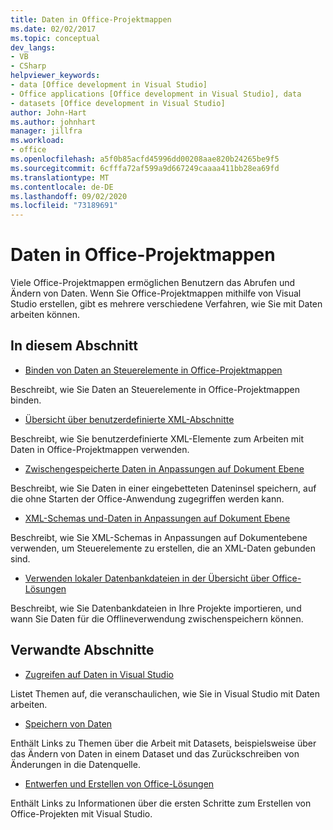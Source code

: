 ```yaml
---
title: Daten in Office-Projektmappen
ms.date: 02/02/2017
ms.topic: conceptual
dev_langs:
- VB
- CSharp
helpviewer_keywords:
- data [Office development in Visual Studio]
- Office applications [Office development in Visual Studio], data
- datasets [Office development in Visual Studio]
author: John-Hart
ms.author: johnhart
manager: jillfra
ms.workload:
- office
ms.openlocfilehash: a5f0b85acfd45996dd00208aae820b24265be9f5
ms.sourcegitcommit: 6cfffa72af599a9d667249caaaa411bb28ea69fd
ms.translationtype: MT
ms.contentlocale: de-DE
ms.lasthandoff: 09/02/2020
ms.locfileid: "73189691"
---
```

# <a name="data-in-office-solutions"></a>Daten in Office-Projektmappen
  Viele Office-Projektmappen ermöglichen Benutzern das Abrufen und Ändern von Daten. Wenn Sie Office-Projektmappen mithilfe von Visual Studio erstellen, gibt es mehrere verschiedene Verfahren, wie Sie mit Daten arbeiten können.

## <a name="in-this-section"></a>In diesem Abschnitt
- [Binden von Daten an Steuerelemente in Office-Projektmappen](../vsto/binding-data-to-controls-in-office-solutions.md)

 Beschreibt, wie Sie Daten an Steuerelemente in Office-Projektmappen binden.

- [Übersicht über benutzerdefinierte XML-Abschnitte](../vsto/custom-xml-parts-overview.md)

 Beschreibt, wie Sie benutzerdefinierte XML-Elemente zum Arbeiten mit Daten in Office-Projektmappen verwenden.

- [Zwischengespeicherte Daten in Anpassungen auf Dokument Ebene](../vsto/cached-data-in-document-level-customizations.md)

 Beschreibt, wie Sie Daten in einer eingebetteten Dateninsel speichern, auf die ohne Starten der Office-Anwendung zugegriffen werden kann.

- [XML-Schemas und-Daten in Anpassungen auf Dokument Ebene](../vsto/xml-schemas-and-data-in-document-level-customizations.md)

 Beschreibt, wie Sie XML-Schemas in Anpassungen auf Dokumentebene verwenden, um Steuerelemente zu erstellen, die an XML-Daten gebunden sind.

- [Verwenden lokaler Datenbankdateien in der Übersicht über Office-Lösungen](../vsto/using-local-database-files-in-office-solutions-overview.md)

 Beschreibt, wie Sie Datenbankdateien in Ihre Projekte importieren, und wann Sie Daten für die Offlineverwendung zwischenspeichern können.

## <a name="related-sections"></a>Verwandte Abschnitte
- [Zugreifen auf Daten in Visual Studio](../data-tools/accessing-data-in-visual-studio.md)

 Listet Themen auf, die veranschaulichen, wie Sie in Visual Studio mit Daten arbeiten.

- [Speichern von Daten](../data-tools/save-data-back-to-the-database.md)

 Enthält Links zu Themen über die Arbeit mit Datasets, beispielsweise über das Ändern von Daten in einem Dataset und das Zurückschreiben von Änderungen in die Datenquelle.

- [Entwerfen und Erstellen von Office-Lösungen](../vsto/designing-and-creating-office-solutions.md)

 Enthält Links zu Informationen über die ersten Schritte zum Erstellen von Office-Projekten mit Visual Studio.

